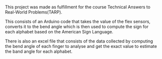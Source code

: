 This project was made as fulfillment for the course Technical Answers to Real-World Problems(TARP). 

This consists of an Arduino code that takes the value of the flex sensors, converts it to the bend angle which is then used to compute the sign for each alphabet based on the American Sign Language.

There is also an excel file that consists of the data collected by computing the bend angle of each finger to analyse and get the exact value to estimate the band angle for each alphabet.
